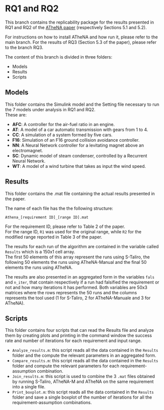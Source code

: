# RQ1 and RQ2

This branch contains the replicability package for the results presented in RQ1 and RQ2 of the [ATheNA paper](https://arxiv.org/abs/2207.11016) (respectively Sections 5.1 and 5.2).

For instructions on how to install ATheNA and how run it, please refer to the main branch. For the results of RQ3 (Section 5.3 of the paper), please refer to the branch RQ3.

The content of this branch is divided in three folders:

* Models  
* Results  
* Scripts

## Models

This folder contains the Simulink model and the Setting file necessary to run the 7 models under analysis in RQ1 and RQ2.  
These are:

* **AFC**: A controller for the air-fuel ratio in an engine.
* **AT**: A model of a car automatic transmission with gears from 1 to 4.
* **CC**: A simulation of a system formed by five cars.
* **F16**: Simulation of an F16 ground collision avoidance controller.
* **NN**: A Neural Network controller for a levitating magnet above an electromagnet.
* **SC**: Dynamic model of steam condenser, controlled by a Recurrent Neural Network.
* **WT**: A model of a wind turbine that takes as input the wind speed.

## Results
This folder contains the .mat file containing the actual results presented in the paper.

The name of each file has the the following structure:

	Athena_[requirement ID]_[range ID].mat
	
For the requirement ID, please refer to Table 2 of the paper.  
For the range ID, `R1` was used for the original range, while `R2` for the modified range reported in Table 3 of the paper.

The results for each run of the algorithm are contained in the variable called `Results` which is a 150x1 cell array.  
The first 50 elements of this array represent the runs using S-Taliro, the following 50 elements the runs using ATheNA-Manual and the final 50 elements the runs using ATheNA.

The results are also presented in an aggregated form in the variables `fals` and `n_iter`, that contain respectively if a run had falsified the requirement or not and how many iterations it has performed. Both variables are 50x3 matrices where the rows represents the 50 runs and the columns represents the tool used (1 for S-Taliro, 2 for ATheNA-Manuale and 3 for ATheNA).

## Scripts

This folder contains four scripts that can read the Results file and analyze them by creating plots and printing in the command window the success rate and number of iterations for each requirement and input range.

* `Analyze_results.m`: this script reads all the data contained in the `Results` folder and the compute the relevant parameters in an aggregated form.
* `Compare_results.m`: this script reads all the data contained in the `Results` folder and compute the relevant parameters for each requirement-assumption combination.
* `Join_results.m`: this script is used to combine the 3 `.mat` files obtained by running S-Taliro, ATheNA-M and ATheNA on the same requirement into a single file.
* `Print_boxplot.m`: this script reads all the data contained in the `Results` folder and save a single boxplot of the number of iterations for all the requirement-assumption combinations.
